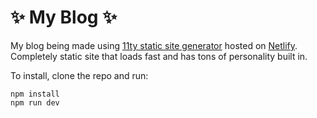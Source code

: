 # :sparkles: My Blog :sparkles:

My blog being made using [11ty static site generator](https://www.11ty.dev/) hosted on [Netlify](rohanfaiyaz.com). Completely static site that loads fast and has tons of personality built in.

To install, clone the repo and run:

```
npm install
npm run dev
```
